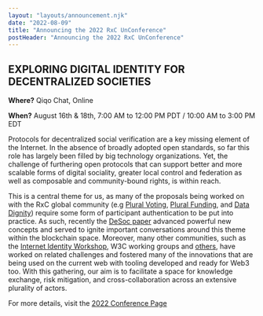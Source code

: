 ```yaml
---
layout: "layouts/announcement.njk"
date: "2022-08-09"
title: "Announcing the 2022 RxC UnConference"
postHeader: "Announcing the 2022 RxC UnConference"
---
```


## EXPLORING DIGITAL IDENTITY FOR DECENTRALIZED SOCIETIES

**Where?** Qiqo Chat, Online

**When?** August 16th & 18th, 7:00 AM to 12:00 PM PDT / 10:00 AM to 3:00 PM EDT

Protocols for decentralized social verification are a key missing element of the Internet. In the absence of broadly adopted open standards, so far this role has largely been filled by big technology organizations. Yet, the challenge of furthering open protocols that can support better and more scalable forms of digital sociality, greater local control and federation as well as composable and community-bound rights, is within reach.

This is a central theme for us, as many of the proposals being worked on with the RxC global community (e.g  [Plural Voting](/concepts/plural-voting/), [Plural Funding](/concepts/plural-funding/), and [Data Dignity](/concepts/data-dignity/)) require some form of participant authentication to be put into practice. As such, recently the [DeSoc paper](https://papers.ssrn.com/sol3/papers.cfm?abstract_id=4105763) advanced powerful new concepts and served to ignite important conversations around this theme within the blockchain space. Moreover, many other communities, such as the [Internet Identity Workshop](https://internetidentityworkshop.com/), W3C working groups and [others](https://www.planetwork.net/asn), have worked on related challenges and fostered many of the innovations that are being used on the current web with tooling developed and ready for Web3 too. With this gathering, our aim is to facilitate a space for knowledge exchange, risk mitigation, and cross-collaboration across an extensive plurality of actors.

For more details, visit the [2022 Conference Page](/2022-conference/)
